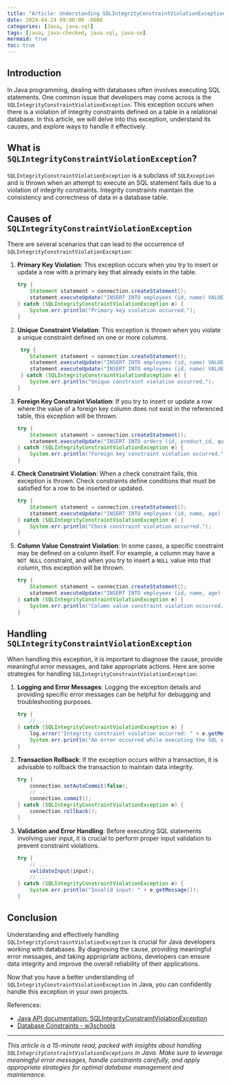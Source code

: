 ```yaml
---
title: "Article: Understanding SQLIntegrityConstraintViolationException in Java"
date: 2024-04-24 09:00:00 -0000
categories: [Java, java.sql]
tags: [java, java-checked, java.sql, java-se]
mermaid: true
toc: true
---
```



## Introduction
In Java programming, dealing with databases often involves executing SQL statements. One common issue that developers may come across is the `SQLIntegrityConstraintViolationException`. This exception occurs when there is a violation of integrity constraints defined on a table in a relational database. In this article, we will delve into this exception, understand its causes, and explore ways to handle it effectively.

## What is `SQLIntegrityConstraintViolationException`?
`SQLIntegrityConstraintViolationException` is a subclass of `SQLException` and is thrown when an attempt to execute an SQL statement fails due to a violation of integrity constraints. Integrity constraints maintain the consistency and correctness of data in a database table.

## Causes of `SQLIntegrityConstraintViolationException`
There are several scenarios that can lead to the occurrence of `SQLIntegrityConstraintViolationException`:

1. **Primary Key Violation**: This exception occurs when you try to insert or update a row with a primary key that already exists in the table.

   ```java
   try {
       Statement statement = connection.createStatement();
       statement.executeUpdate("INSERT INTO employees (id, name) VALUES (1, 'John')");
   } catch (SQLIntegrityConstraintViolationException e) {
       System.err.println("Primary key violation occurred.");
   }
   ```
   
2. **Unique Constraint Violation**: This exception is thrown when you violate a unique constraint defined on one or more columns.

   ```java
    try {
       Statement statement = connection.createStatement();
       statement.executeUpdate("INSERT INTO employees (id, name) VALUES (1, 'John')");
       statement.executeUpdate("INSERT INTO employees (id, name) VALUES (1, 'Jane')");
    } catch (SQLIntegrityConstraintViolationException e) {
       System.err.println("Unique constraint violation occurred.");
   }
   ```

3. **Foreign Key Constraint Violation**: If you try to insert or update a row where the value of a foreign key column does not exist in the referenced table, this exception will be thrown.

   ```java
   try {
       Statement statement = connection.createStatement();
       statement.executeUpdate("INSERT INTO orders (id, product_id, quantity) VALUES (1, 100, 5)");
   } catch (SQLIntegrityConstraintViolationException e) {
       System.err.println("Foreign key constraint violation occurred.");
   }
   ```

4. **Check Constraint Violation**: When a check constraint fails, this exception is thrown. Check constraints define conditions that must be satisfied for a row to be inserted or updated.

   ```java
   try {
       Statement statement = connection.createStatement();
       statement.executeUpdate("INSERT INTO employees (id, name, age) VALUES (1, 'John', 10)");
   } catch (SQLIntegrityConstraintViolationException e) {
       System.err.println("Check constraint violation occurred.");
   }
   ```

5. **Column Value Constraint Violation**: In some cases, a specific constraint may be defined on a column itself. For example, a column may have a `NOT NULL` constraint, and when you try to insert a `NULL` value into that column, this exception will be thrown.

   ```java
   try {
       Statement statement = connection.createStatement();
       statement.executeUpdate("INSERT INTO employees (id, name, age) VALUES (1, 'John', NULL)");
   } catch (SQLIntegrityConstraintViolationException e) {
       System.err.println("Column value constraint violation occurred.");
   }
   ```

## Handling `SQLIntegrityConstraintViolationException`
When handling this exception, it is important to diagnose the cause, provide meaningful error messages, and take appropriate actions. Here are some strategies for handling `SQLIntegrityConstraintViolationException`:

1. **Logging and Error Messages**: Logging the exception details and providing specific error messages can be helpful for debugging and troubleshooting purposes.

   ```java
   try {
       // ...
   } catch (SQLIntegrityConstraintViolationException e) {
       log.error("Integrity constraint violation occurred: " + e.getMessage());
       System.err.println("An error occurred while executing the SQL statement.");
   }
   ```

2. **Transaction Rollback**: If the exception occurs within a transaction, it is advisable to rollback the transaction to maintain data integrity.

   ```java
   try {
       connection.setAutoCommit(false);
       // ...
       connection.commit();
   } catch (SQLIntegrityConstraintViolationException e) {
       connection.rollback();
   }
   ```

3. **Validation and Error Handling**: Before executing SQL statements involving user input, it is crucial to perform proper input validation to prevent constraint violations.

   ```java
   try {
       // ...
       validateInput(input);
       // ...
   } catch (SQLIntegrityConstraintViolationException e) {
       System.err.println("Invalid input: " + e.getMessage());
   }
   ```

## Conclusion
Understanding and effectively handling `SQLIntegrityConstraintViolationException` is crucial for Java developers working with databases. By diagnosing the cause, providing meaningful error messages, and taking appropriate actions, developers can ensure data integrity and improve the overall reliability of their applications.

Now that you have a better understanding of `SQLIntegrityConstraintViolationException` in Java, you can confidently handle this exception in your own projects.

References:
- [Java API documentation: SQLIntegrityConstraintViolationException](https://docs.oracle.com/javase/7/docs/api/java/sql/SQLIntegrityConstraintViolationException.html)
- [Database Constraints - w3schools](https://www.w3schools.com/sql/sql_constraints.asp)

---

*This article is a 15-minute read, packed with insights about handling `SQLIntegrityConstraintViolationExceptions` in Java. Make sure to leverage meaningful error messages, handle constraints carefully, and apply appropriate strategies for optimal database management and maintenance.*